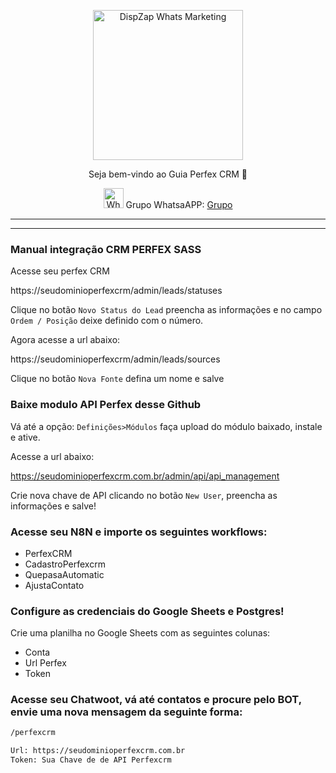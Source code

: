 <p align="center">
<img src="https://cwmkt.com.br/wp-content/uploads/2023/08/logo-github-cwmkt.svg" alt="DispZap Whats Marketing" width="240" />
<p align="center">Seja bem-vindo ao Guia Perfex CRM 🚀</p>
</p>
  
<p align="center">
<img src="https://whatsapp.com/favicon.ico" alt="WhatsAPP-logo" width="32" />
<span>Grupo WhatsaAPP: </span>
<a href="https://link.cwmkt.com.br/grupo-whats" target="_blank">Grupo</a>
</p>

<hr />
<hr />


### Manual integração CRM PERFEX SASS

Acesse seu perfex CRM

https://seudominioperfexcrm/admin/leads/statuses

Clique no botão `Novo Status do Lead` preencha as informações e no campo `Ordem / Posição` deixe definido com o número.

Agora acesse a url abaixo:

https://seudominioperfexcrm/admin/leads/sources

Clique no botão `Nova Fonte` defina um nome e salve

### Baixe modulo API Perfex desse Github

Vá até a opção: `Definições>Módulos` faça upload do módulo baixado, instale e ative.

Acesse a url abaixo:

https://seudominioperfexcrm.com.br/admin/api/api_management

Crie nova chave de API clicando no botão `New User`, preencha as informações e salve!

### Acesse seu N8N e importe os seguintes workflows:

- PerfexCRM
- CadastroPerfexcrm
- QuepasaAutomatic
- AjustaContato

### Configure as credenciais do Google Sheets e Postgres!

Crie uma planilha no Google Sheets com as seguintes colunas:
- Conta
- Url Perfex
- Token

### Acesse seu Chatwoot, vá até contatos e procure pelo BOT, envie uma nova mensagem da seguinte forma:

```bash
/perfexcrm

Url: https://seudominioperfexcrm.com.br
Token: Sua Chave de de API Perfexcrm
```
